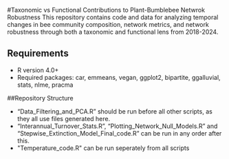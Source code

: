 #Taxonomic vs Functional Contributions to Plant-Bumblebee Netwrok Robustness
This repository contains code and data for analyzing temporal changes in bee community composition, network metrics, and network robustness through both a taxonomic and functional lens from 2018-2024.

## Requirements
- R version 4.0+
- Required packages: car, emmeans, vegan, ggplot2, bipartite, ggalluvial, stats, nlme, pracma

##Repository Structure
- “Data_Filtering_and_PCA.R” should be run before all other scripts, as they all use files generated here.
- “Interannual_Turnover_Stats.R”, “Plotting_Network_Null_Models.R” and “Stepwise_Extinction_Model_Final_code.R” can be run in any order after this.
- "Temperature_code.R" can be run seperately from all scripts
